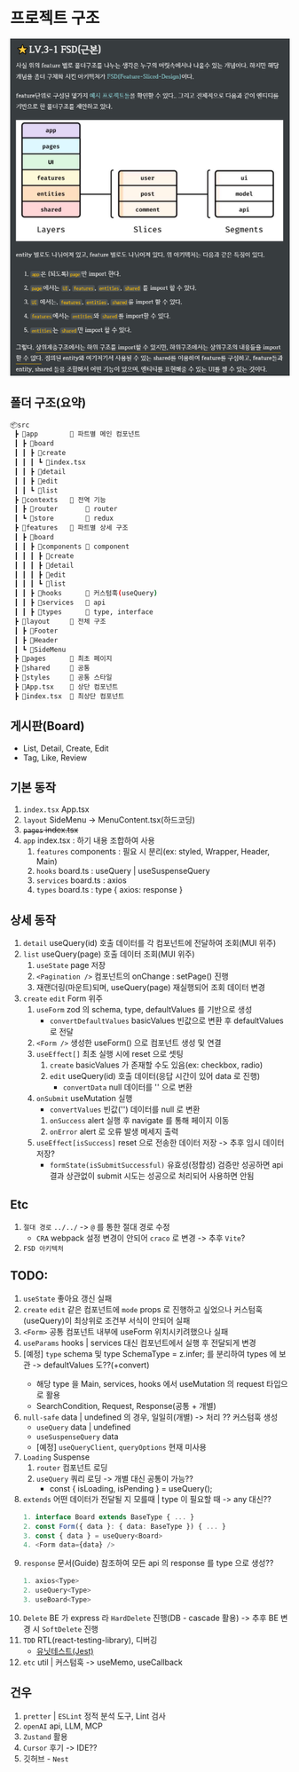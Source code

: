 # 프로젝트 구조

![img/img_1.png](img/img_1.png)
<br />

## 폴더 구조(요약)
```bash
📦src
 ┣ 📂app        🦺 파트별 메인 컴포넌트
 ┃ ┣ 📂board
 ┃ ┃ ┣ 📂create
 ┃ ┃ ┃ ┗ 📜index.tsx
 ┃ ┃ ┣ 📂detail
 ┃ ┃ ┣ 📂edit
 ┃ ┃ ┗ 📂list
 ┣ 📂contexts   🥽 전역 기능
 ┃ ┣ 📂router       🥽 router
 ┃ ┗ 📂store        🥽 redux
 ┣ 📂features   🥼 파트별 상세 구조
 ┃ ┣ 📂board
 ┃ ┃ ┣ 📂components 🥼 component
 ┃ ┃ ┃ ┣ 📂create
 ┃ ┃ ┃ ┣ 📂detail
 ┃ ┃ ┃ ┣ 📂edit
 ┃ ┃ ┃ ┗ 📂list
 ┃ ┃ ┣ 📂hooks      🥼 커스텀훅(useQuery)
 ┃ ┃ ┣ 📂services   🥼 api
 ┃ ┃ ┣ 📂types      🥼 type, interface
 ┣ 📂layout     👔 전체 구조
 ┃ ┣ 📂Footer
 ┃ ┣ 📂Header
 ┃ ┗ 📂SideMenu
 ┣ 📂pages      👕 최초 페이지
 ┣ 📂shared     🦺 공통
 ┣ 📂styles     👖 공통 스타일
 ┣ 📜App.tsx    🧤 상단 컴포넌트
 ┣ 📜index.tsx  🧦 최상단 컴포넌트
```

## 게시판(Board)
- List, Detail, Create, Edit
- Tag, Like, Review

## 기본 동작
1. `index.tsx` App.tsx
2. `layout` SideMenu -> MenuContent.tsx(하드코딩)
3. ~~`pages` index.tsx~~
4. `app` index.tsx : 하기 내용 조합하여 사용
    1. `features` components : 필요 시 분리(ex: styled, Wrapper, Header, Main)
    2. `hooks` board.ts : useQuery | useSuspenseQuery
    3. `services` board.ts : axios
    4. `types` board.ts : type { axios: response }

## 상세 동작
1. `detail` useQuery(id) 호출 데이터를 각 컴포넌트에 전달하여 조회(MUI 위주)
2. `list` useQuery(page) 호출 데이터 조회(MUI 위주)
    1. `useState` page 저장
    2. `<Pagination />` 컴포넌트의 onChange : setPage() 진행
    3. 재랜더링(마운트)되며, useQuery(page) 재실행되어 조회 데이터 변경
3. `create` `edit` Form 위주
    1. `useForm` zod 의 schema, type, defaultValues 를 기반으로 생성
        - `convertDefaultValues` basicValues 빈값으로 변환 후 defaultValues 로 전달
    2. `<Form />` 생성한 useForm() 으로 컴포넌트 생성 및 연결
    3. `useEffect[]` 최초 실행 시에 reset 으로 셋팅
        1. `create` basicValues 가 존재할 수도 있음(ex: checkbox, radio)
        2. `edit` useQuery(id) 호출 데이터(응답 시간이 있어 data 로 진행)
            - `convertData` null 데이터를 '' 으로 변환
    4. `onSubmit` useMutation 실행
        - `convertValues` 빈값('') 데이터를 null 로 변환
        1. `onSuccess` <Modal>alert 실행 후 navigate 를 통해 페이지 이동
        2. `onError` <Modal>alert 로 오류 발생 메세지 출력
    5. `useEffect[isSuccess]` reset 으로 전송한 데이터 저장 -> 추후 임시 데이터 저장?
        - `formState(isSubmitSuccessful)` 유효성(정합성) 검증만 성공하면 api 결과 상관없이 submit 시도는 성공으로 처리되어 사용하면 안됨

## Etc
1. `절대 경로` `../../` -> `@` 를 통한 절대 경로 수정
    - `CRA` webpack 설정 변경이 안되어 `craco` 로 변경 -> 추후 `Vite`?
2. `FSD 아키텍처`

## TODO:
1. `useState` 좋아요 갱신 실패
2. `create` `edit` 같은 컴포넌트에 `mode` props 로 진행하고 싶었으나 커스텀훅(useQuery)이 최상위로 조건부 서식이 안되어 실패
3. `<Form>` 공통 컴포넌트 내부에 useForm 위치시키려했으나 실패
4. `useParams` hooks | services 대신 컴포넌트에서 실행 후 전달되게 변경
5. [예정] `type` schema 및 type SchemaType = z.infer<typeof schema>; 를 분리하여 types 에 보관 -> defaultValues 도??(+convert)
    - 해당 type 을 Main, services, hooks 에서 useMutation 의 request 타입으로 활용
    - SearchCondition, Request, Response(공통 + 개별)
6. `null-safe` data | undefined 의 경우, 일일히(개별) -> 처리 ?? 커스텀훅 생성
    - `useQuery` data | undefined 
    - `useSuspenseQuery` data
    - [예정] `useQueryClient`, `queryOptions` 현재 미사용
7. `Loading` Suspense
    1. `router` 컴포넌트 로딩
    2. `useQuery` 쿼리 로딩 -> 개별 대신 공통이 가능??
        - const { isLoading, isPending } = useQuery();
8. `extends` 어떤 데이터가 전달될 지 모를때 | type 이 필요할 때 -> any 대신??
    ```typeScript
    1. interface Board extends BaseType { ... } 
    2. const Form({ data }: { data: BaseType }) { ... }
    3. const { data } = useQuery<Board>
    4. <Form data={data} />
    ```
9. `response` 문서(Guide) 참조하여 모든 api 의 response 를 type 으로 생성??
    ```typeScript
    1. axios<Type>
    2. useQuery<Type>
    3. useBoard<Type>
    ```
10. `Delete` BE 가 express 라 `HardDelete` 진행(DB - cascade 활용) -> 추후 BE 변경 시 `SoftDelete` 진행
11. `TDD` RTL(react-testing-library), 디버깅
    - [유닛테스트(Jest)](https://coding-god-life.tistory.com/157)
12. `etc` util | 커스텀훅 -> useMemo, useCallback

## 건우
1. `pretter` | `ESLint` 정적 분석 도구, Lint 검사
2. `openAI` api, LLM, MCP
3. `Zustand` 활용
4. `Cursor` 후기 -> IDE??
5. 깃허브 - `Nest`